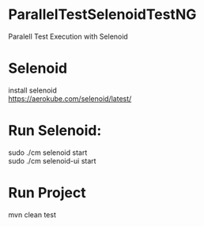 # ParallelTestSelenoidTestNG
Paralell Test Execution with Selenoid

# Selenoid
install selenoid <br />
https://aerokube.com/selenoid/latest/

# Run Selenoid:
sudo ./cm selenoid start <br />
sudo ./cm selenoid-ui start

# Run Project
mvn clean test
